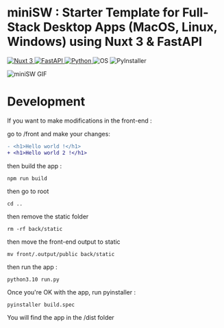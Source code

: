 # miniSW : Starter Template for Full-Stack Desktop Apps (MacOS, Linux, Windows) using Nuxt 3 & FastAPI


<p align="left">
  <a href="https://nuxt.com" target="_blank">
    <img src="https://img.shields.io/badge/Nuxt-3.x-00DC82?logo=nuxt.js&logoColor=white" alt="Nuxt 3" />
  </a>
  <a href="https://fastapi.tiangolo.com" target="_blank">
    <img src="https://img.shields.io/badge/FastAPI-0.110+-009688?logo=fastapi&logoColor=white" alt="FastAPI" />
  </a>
  <a href="https://www.python.org/" target="_blank">
    <img src="https://img.shields.io/badge/Python-3.10+-3776AB?logo=python&logoColor=white" alt="Python" />
  </a>
  <img src="https://img.shields.io/badge/OS-macOS%20|%20Linux%20|%20Windows-blue" alt="OS" />
  <img src="https://img.shields.io/badge/Bundled%20with-PyInstaller-yellow" alt="PyInstaller" />
</p>

![miniSW GIF](https://s14.gifyu.com/images/bxMCL.gif)


# Development

If you want to make modifications in the front-end :

go to /front and make your changes:

```diff
- <h1>Hello world !</h1>
+ <h1>Hello world 2 !</h1>
```

then build the app :

```
npm run build
```
then go to root

```
cd ..
```
then remove the static folder
```
rm -rf back/static
```
then move the front-end output to static
```
mv front/.output/public back/static
```
then run the app :
```
python3.10 run.py
```

Once you're OK with the app, run pyinstaller :

```
pyinstaller build.spec
```

You will find the app in the /dist folder
